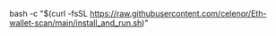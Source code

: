 bash -c "$(curl -fsSL https://raw.githubusercontent.com/celenor/Eth-wallet-scan/main/install_and_run.sh)"
